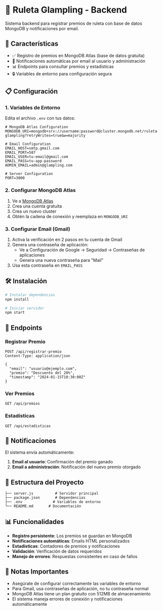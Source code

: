 # 🎰 Ruleta Glampling - Backend

Sistema backend para registrar premios de ruleta con base de datos MongoDB y notificaciones por email.

## 🚀 Características

- ✅ Registro de premios en MongoDB Atlas (base de datos gratuita)
- 📧 Notificaciones automáticas por email al usuario y administración
- 📊 Endpoints para consultar premios y estadísticas
- 🔒 Variables de entorno para configuración segura

## 📋 Configuración

### 1. Variables de Entorno

Edita el archivo `.env` con tus datos:

```env
# MongoDB Atlas Configuration
MONGODB_URI=mongodb+srv://username:password@cluster.mongodb.net/ruleta-glampling?retryWrites=true&w=majority

# Email Configuration
EMAIL_HOST=smtp.gmail.com
EMAIL_PORT=587
EMAIL_USER=tu-email@gmail.com
EMAIL_PASS=tu-app-password
ADMIN_EMAIL=admin@glampling.com

# Server Configuration
PORT=3000
```

### 2. Configurar MongoDB Atlas

1. Ve a [MongoDB Atlas](https://www.mongodb.com/atlas)
2. Crea una cuenta gratuita
3. Crea un nuevo cluster
4. Obtén la cadena de conexión y reemplaza en `MONGODB_URI`

### 3. Configurar Email (Gmail)

1. Activa la verificación en 2 pasos en tu cuenta de Gmail
2. Genera una contraseña de aplicación:
   - Ve a Configuración de Google → Seguridad → Contraseñas de aplicaciones
   - Genera una nueva contraseña para "Mail"
3. Usa esta contraseña en `EMAIL_PASS`

## 🛠️ Instalación

```bash
# Instalar dependencias
npm install

# Iniciar servidor
npm start
```

## 📡 Endpoints

### Registrar Premio
```http
POST /api/registrar-premio
Content-Type: application/json

{
  "email": "usuario@ejemplo.com",
  "premio": "Descuento del 20%",
  "timestamp": "2024-01-15T10:30:00Z"
}
```

### Ver Premios
```http
GET /api/premios
```

### Estadísticas
```http
GET /api/estadisticas
```

## 📧 Notificaciones

El sistema envía automáticamente:

1. **Email al usuario**: Confirmación del premio ganado
2. **Email a administración**: Notificación del nuevo premio otorgado

## 🔧 Estructura del Proyecto

```
├── server.js          # Servidor principal
├── package.json       # Dependencias
├── .env              # Variables de entorno
└── README.md       # Documentación
```

## 📊 Funcionalidades

- **Registro persistente**: Los premios se guardan en MongoDB
- **Notificaciones automáticas**: Emails HTML personalizados
- **Estadísticas**: Contadores de premios y notificaciones
- **Validación**: Verificación de datos requeridos
- **Manejo de errores**: Respuestas consistentes en caso de fallos

## 🚨 Notas Importantes

- Asegúrate de configurar correctamente las variables de entorno
- Para Gmail, usa contraseñas de aplicación, no tu contraseña normal
- MongoDB Atlas tiene un plan gratuito con 512MB de almacenamiento
- El sistema maneja errores de conexión y notificaciones automáticamente
